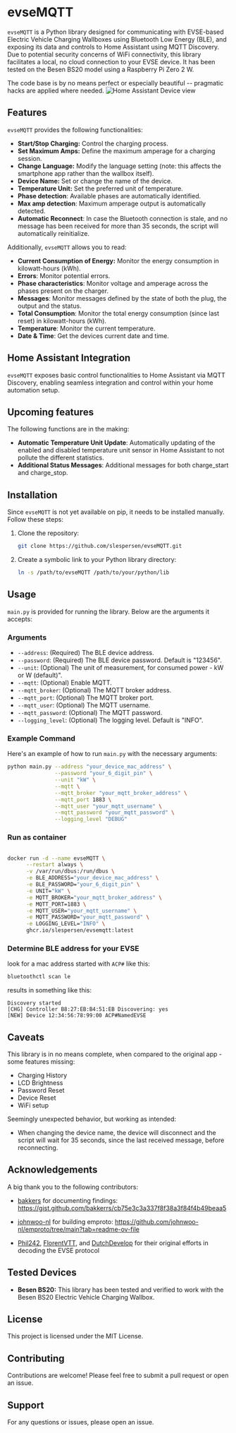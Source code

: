 # evseMQTT
`evseMQTT` is a Python library designed for communicating with EVSE-based Electric Vehicle Charging Wallboxes using Bluetooth Low Energy (BLE), and exposing its data and controls to Home Assistant using MQTT Discovery. Due to potential security concerns of WiFi connectivity, this library facilitates a local, no cloud connection to your EVSE device. It has been tested on the Besen BS20 model using a Raspberry Pi Zero 2 W.

The code base is by no means perfect or especially beautiful -- pragmatic hacks are applied where needed.
![Home Assistant Device view](https://raw.githubusercontent.com/slespersen/evseMQTT/refs/heads/main/evseMQTT_home_assistant.png)
## Features

`evseMQTT` provides the following functionalities:

- **Start/Stop Charging:** Control the charging process.
- **Set Maximum Amps:** Define the maximum amperage for a charging session.
- **Change Language:** Modify the language setting (note: this affects the smartphone app rather than the wallbox itself).
- **Device Name:** Set or change the name of the device.
- **Temperature Unit:** Set the preferred unit of temperature.
- **Phase detection**: Available phases are automatically identified.
- **Max amp detection**: Maximum amperage output is automatically detected.
- **Automatic Reconnect**: In case the Bluetooth connection is stale, and no message has been received for more than 35 seconds, the script will automatically reinitialize.

Additionally, `evseMQTT` allows you to read:
- **Current Consumption of Energy:** Monitor the energy consumption in kilowatt-hours (kWh).
- **Errors**: Monitor potential errors.
- **Phase characteristics**: Monitor voltage and amperage across the phases present on the charger.
- **Messages**: Monitor messages defined by the state of both the plug, the output and the status.
- **Total Consumption**: Monitor the total energy consumption (since last reset) in kilowatt-hours (kWh).
- **Temperature**: Monitor the current temperature.
- **Date & Time**: Get the devices current date and time.

## Home Assistant Integration

`evseMQTT` exposes basic control functionalities to Home Assistant via MQTT Discovery, enabling seamless integration and control within your home automation setup.

## Upcoming features

The following functions are in the making:

- **Automatic Temperature Unit Update**: Automatically updating of the enabled and disabled temperature unit sensor in Home Assistant to not pollute the different statistics.
- **Additional Status Messages**: Additional messages for both charge_start and charge_stop.

## Installation

Since `evseMQTT` is not yet available on pip, it needs to be installed manually. Follow these steps:

1. Clone the repository:
    ```bash
    git clone https://github.com/slespersen/evseMQTT.git
    ```

2. Create a symbolic link to your Python library directory:
    ```bash
    ln -s /path/to/evseMQTT /path/to/your/python/lib
    ```

## Usage

`main.py` is provided for running the library. Below are the arguments it accepts:

### Arguments

- `--address`: (Required) The BLE device address.
- `--password`: (Required) The BLE device password. Default is "123456".
- `--unit`: (Optional) The unit of measurement, for consumed power - kW or W (default)".
- `--mqtt`: (Optional) Enable MQTT.
- `--mqtt_broker`: (Optional) The MQTT broker address.
- `--mqtt_port`: (Optional) The MQTT broker port.
- `--mqtt_user`: (Optional) The MQTT username.
- `--mqtt_password`: (Optional) The MQTT password.
- `--logging_level`: (Optional) The logging level. Default is "INFO".

### Example Command

Here's an example of how to run `main.py` with the necessary arguments:

```bash
python main.py --address "your_device_mac_address" \
               --password "your_6_digit_pin" \
               --unit "kW" \
               --mqtt \
               --mqtt_broker "your_mqtt_broker_address" \
               --mqtt_port 1883 \
               --mqtt_user "your_mqtt_username" \
               --mqtt_password "your_mqtt_password" \
               --logging_level "DEBUG"
```

### Run as container
   
```bash

docker run -d --name evseMQTT \
      --restart always \
      -v /var/run/dbus:/run/dbus \
      -e BLE_ADDRESS="your_device_mac_address" \
      -e BLE_PASSWORD="your_6_digit_pin" \
      -e UNIT="kW" \
      -e MQTT_BROKER="your_mqtt_broker_address" \
      -e MQTT_PORT=1883 \
      -e MQTT_USER="your_mqtt_username" \
      -e MQTT_PASSWORD="your_mqtt_password" \
      -e LOGGING_LEVEL="INFO" \
      ghcr.io/slespersen/evsemqtt:latest
```

### Determine BLE address for your EVSE

look for a mac address started with `ACP#` like this:

```bash
bluetoothctl scan le
```

results in something like this:
```plain
Discovery started
[CHG] Controller B8:27:EB:B4:51:EB Discovering: yes
[NEW] Device 12:34:56:78:99:00 ACP#NamedEVSE
```

## Caveats
This library is in no means complete, when compared to the original app - some features missing:
- Charging History
- LCD Brightness
- Password Reset
- Device Reset
- WiFi setup

Seemingly unexpected behavior, but working as intended:
- When changing the device name, the device will disconnect and the script will wait for 35 seconds, since the last received message, before reconnecting.

## Acknowledgements

A big thank you to the following contributors:

-   [bakkers](https://github.com/bakkers) for documenting findings: https://gist.github.com/bakkerrs/cb75e3c3a337f8f38a3f84f4b49beaa5
    
-   [johnwoo-nl](https://github.com/johnwoo-nl) for building emproto: https://github.com/johnwoo-nl/emproto/tree/main?tab=readme-ov-file
    
-   [Phil242](https://github.com/Phil242), [FlorentVTT](https://github.com/FlorentVTT), and [DutchDevelop](https://github.com/DutchDevelop) for their original efforts in decoding the EVSE protocol

## Tested Devices

-   **Besen BS20:** This library has been tested and verified to work with the Besen BS20 Electric Vehicle Charging Wallbox.

## License

This project is licensed under the MIT License.

## Contributing

Contributions are welcome! Please feel free to submit a pull request or open an issue.

## Support

For any questions or issues, please open an issue.